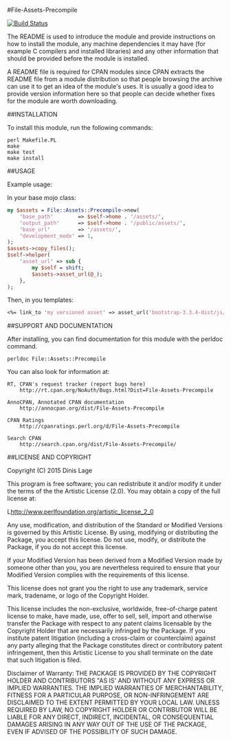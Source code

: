 
#File-Assets-Precompile

[![Build Status](https://travis-ci.org/dlage/perl-File-Assets-Precompile.svg?branch=master)](https://travis-ci.org/dlage/perl-File-Assets-Precompile)

The README is used to introduce the module and provide instructions on
how to install the module, any machine dependencies it may have (for
example C compilers and installed libraries) and any other information
that should be provided before the module is installed.

A README file is required for CPAN modules since CPAN extracts the README
file from a module distribution so that people browsing the archive
can use it to get an idea of the module's uses. It is usually a good idea
to provide version information here so that people can decide whether
fixes for the module are worth downloading.


##INSTALLATION

To install this module, run the following commands:

	perl Makefile.PL
	make
	make test
	make install

##USAGE

Example usage:

In your base mojo class:
```perl
my $assets = File::Assets::Precompile->new(
    'base_path'        => $self->home . '/assets/',
    'output_path'      => $self->home . '/public/assets/',
    'base_url'         => '/assets/',
    'development_mode' => 1,
);  
$assets->copy_files();
$self->helper(
    'asset_url' => sub { 
        my $self = shift; 
        $assets->asset_url(@_); 
    }, 
);
```
Then, in you templates:
```perl
<%= link_to 'my versioned asset' => asset_url('bootstrap-3.3.4-dist/js/bootstrap.js') %>
```
##SUPPORT AND DOCUMENTATION

After installing, you can find documentation for this module with the
perldoc command.

    perldoc File::Assets::Precompile

You can also look for information at:

    RT, CPAN's request tracker (report bugs here)
        http://rt.cpan.org/NoAuth/Bugs.html?Dist=File-Assets-Precompile

    AnnoCPAN, Annotated CPAN documentation
        http://annocpan.org/dist/File-Assets-Precompile

    CPAN Ratings
        http://cpanratings.perl.org/d/File-Assets-Precompile

    Search CPAN
        http://search.cpan.org/dist/File-Assets-Precompile/


##LICENSE AND COPYRIGHT

Copyright (C) 2015 Dinis Lage

This program is free software; you can redistribute it and/or modify it
under the terms of the the Artistic License (2.0). You may obtain a
copy of the full license at:

L<http://www.perlfoundation.org/artistic_license_2_0>

Any use, modification, and distribution of the Standard or Modified
Versions is governed by this Artistic License. By using, modifying or
distributing the Package, you accept this license. Do not use, modify,
or distribute the Package, if you do not accept this license.

If your Modified Version has been derived from a Modified Version made
by someone other than you, you are nevertheless required to ensure that
your Modified Version complies with the requirements of this license.

This license does not grant you the right to use any trademark, service
mark, tradename, or logo of the Copyright Holder.

This license includes the non-exclusive, worldwide, free-of-charge
patent license to make, have made, use, offer to sell, sell, import and
otherwise transfer the Package with respect to any patent claims
licensable by the Copyright Holder that are necessarily infringed by the
Package. If you institute patent litigation (including a cross-claim or
counterclaim) against any party alleging that the Package constitutes
direct or contributory patent infringement, then this Artistic License
to you shall terminate on the date that such litigation is filed.

Disclaimer of Warranty: THE PACKAGE IS PROVIDED BY THE COPYRIGHT HOLDER
AND CONTRIBUTORS "AS IS' AND WITHOUT ANY EXPRESS OR IMPLIED WARRANTIES.
THE IMPLIED WARRANTIES OF MERCHANTABILITY, FITNESS FOR A PARTICULAR
PURPOSE, OR NON-INFRINGEMENT ARE DISCLAIMED TO THE EXTENT PERMITTED BY
YOUR LOCAL LAW. UNLESS REQUIRED BY LAW, NO COPYRIGHT HOLDER OR
CONTRIBUTOR WILL BE LIABLE FOR ANY DIRECT, INDIRECT, INCIDENTAL, OR
CONSEQUENTIAL DAMAGES ARISING IN ANY WAY OUT OF THE USE OF THE PACKAGE,
EVEN IF ADVISED OF THE POSSIBILITY OF SUCH DAMAGE.

